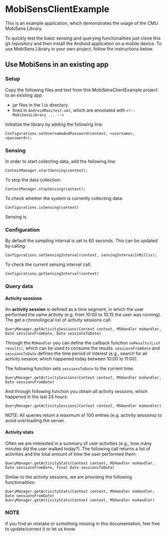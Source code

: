 MobiSensClientExample
=====================

This is an example application, which demonstrates the usage of the CMU MobiSens Library. 

To quickly test the basic sensing and querying functionalities just clone this git repository and then install the Android application on a mobile device. To use MobiSens Library in your own project, follow the instructions below.


Use MobiSens in an existing app
------------

### Setup

Copy the following files and text from this MobiSensClientExample project to an existing app:

- jar files in the `lib` directory  
- lines in `AndroidManifest.xml`, which are annotated with `<!-- MobiSensLibrary ... -->`

Initialize the library by adding the following line:

    Configurations.setUsernameAndPassword(context, <username>, <password>);



### Sensing

In order to start collecting data, add the following line:

    ContextManager.startSensing(context);
    
To stop the data collection:
    
    ContextManager.stopSensing(context);
    
To check whether the system is currently collecting data:
    
    Configurations.isSensing(context)


Sensing is 


### Configuration

By default the sampling interval is set to 60 seconds. This can be updated by calling:

    Configurations.setSensingInterval(context, sensingIntervalInMillis);


To check the current sensing interval call:

    Configurations.getSensingInterval(context)



### Query data

#### Activity sessions

An **activity session** is defined as a time segment, in which the user performed the same activity (e.g. from 10:00 to 10:15 the user was running). The get a chronological list of activity sessions call:

    QueryManager.getActivitySessions(Context context, MSHandler msHandler, Date sessionsFromDate, Date sessionsToDate) 

Through the `MSHandler` you can define the callback function `onResults(List results)`, which can be used to consume the results. `sessionsFromDate` and `sessionsToDate` defines the time period of interest (e.g., search for all activity session, which happened today between 10:00 to 11:00).

The following function sets `sessionsToDate` to the current time:

    QueryManager.getActivitySessions(Context context, MSHandler msHandler, Date sessionsFromDate)

And through following function you obtain all activity sessions, which happened in the last 24 hours:

    QueryManager.getActivitySessions(Context context, MSHandler msHandler)


NOTE: All queries return a maximum of 100 entries (e.g. activity sessions) to avoid overloading the server.


#### Activity stats
Often we are interested in a summary of user activities (e.g., how many minutes did the user walked today?). The following call returns a list of activities and the total amount of time the user performed them:
    
    QueryManager.getActivityStats(Context context, MSHandler msHandler, Date sessionsFromDate, final Date sessionsToDate)
	

Similar to the activity sessions, we are providing the following functionalities:

    QueryManager.getActivityStats(Context context, MSHandler msHandler, Date sessionsFromDate)
    QueryManager.getActivityStats(Context context, MSHandler msHandler)




### NOTE
If you find an mistake or something missing in this documentation, feel free to update/correct it or let us know.


